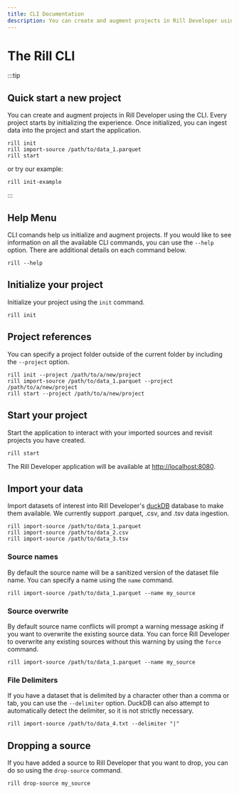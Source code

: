 ```yaml
---
title: CLI Documentation
description: You can create and augment projects in Rill Developer using the CLI.
---
```


# The Rill CLI

:::tip

## Quick start a new project
You can create and augment projects in Rill Developer using the CLI. Every project starts by initializing the experience. Once initialized, you can ingest data into the project and start the application.

```
rill init
rill import-source /path/to/data_1.parquet
rill start
```

or try our example:
```
rill init-example
```
<!-- (Please note that the command `rill init-example` is temporarily unavailable on Windows.) -->

:::

## Help Menu
CLI comands help us initialize and augment projects. If you would like to see information on all the available CLI commands, you can use the ```--help``` option.  There are additional details on each command below.

```
rill --help
```

## Initialize your project
Initialize your project using the ```init``` command.  

```
rill init
```

## Project references
You can specify a project folder outside of the current folder by including the `--project` option.

```
rill init --project /path/to/a/new/project
rill import-source /path/to/data_1.parquet --project /path/to/a/new/project
rill start --project /path/to/a/new/project
```

## Start your project
Start the application to interact with your imported sources and revisit projects you have created.

```
rill start
```
  
The Rill Developer application will be available at [http://localhost:8080](http://localhost:8080).

## Import your data
Import datasets of interest into Rill Developer's [duckDB](https://duckdb.org/docs/sql/introduction) database to make them available. We currently support .parquet, .csv, and .tsv data ingestion.

```
rill import-source /path/to/data_1.parquet
rill import-source /path/to/data_2.csv
rill import-source /path/to/data_3.tsv
```

### Source names
By default the source name will be a sanitized version of the dataset file name. You can specify a name using the `name` command.
  
```
rill import-source /path/to/data_1.parquet --name my_source
```

### Source overwrite
By default source name conflicts will prompt a warning message asking if you want to overwrite the existing source data. You can force Rill Developer to overwrite any existing sources without this warning by using the `force` command.
  
```
rill import-source /path/to/data_1.parquet --name my_source
```

### File Delimiters
If you have a dataset that is delimited by a character other than a comma or tab, you can use the `--delimiter` option. DuckDB can also attempt to automatically detect the delimiter, so it is not strictly necessary.

```
rill import-source /path/to/data_4.txt --delimiter "|"
```

## Dropping a source
If you have added a source to Rill Developer that you want to drop, you can do so using the `drop-source` command.

```
rill drop-source my_source
```
